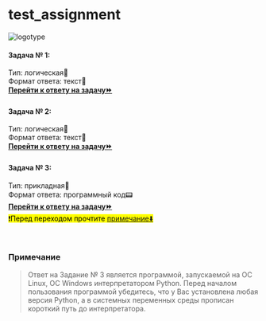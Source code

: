 # test_assignment

![logotype](https://www.gazprombank.tech/upload/bpe/8fd/bx6lx5zpzfwv5lve8q42slhk061wvoi3/8384533333.jpg)

#### Задача № 1:<br>
Тип: логическая🧠<br>
Формат ответа: текст📄<br>
**[Перейти к ответу на задачу⏩](https://github.com/bixber-portfolio/test_assignment/task_1)**

#### Задача № 2:<br>
Тип: логическая🧠<br>
Формат ответа: текст📄<br>
**[Перейти к ответу на задачу⏩](https://github.com/bixber-portfolio/test_assignment/task_2)**

#### Задача № 3:<br>
Тип: прикладная💼<br>
Формат ответа: программный код📟<br>
**[Перейти к ответу на задачу⏩](https://github.com/bixber-portfolio/test_assignment/task_3)**<br>
<mark>❗Перед переходом прочтите [примечание⬇️](#примечание)</mark>

<br>

### Примечание
> Ответ на Задание № 3 является программой, запускаемой на OC Linux, OC Windows интерпретатором Python. Перед началом пользования программой убедитесь, что у Вас установлена любая версия Python, а в системных переменных среды прописан короткий путь до интерпретатора.
